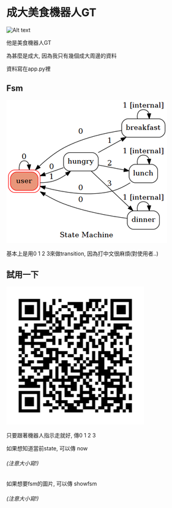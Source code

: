 # 成大美食機器人GT

![Alt text](https://www.newton.com.tw/img/3/ee6/cGcq5SMmZWOwQ2M2M2NzcTYlZGOjV2NiVWOwEzLtVGdp9yYpB3LltWahJ2Lt92YuUHZpFmYuMmczdWbp9yL6MHc0RHa.jpg)

他是美食機器人GT

為甚麼是成大, 因為我只有幾個成大周邊的資料

資料寫在app.py裡

## Fsm

![Alt_text](./fsm.png)

基本上是用0 1 2 3來做transition, 因為打中文很麻煩(對使用者..)

## 試用一下

![Alt_text](./qrcode.png)

只要跟著機器人指示走就好, 傳0 1 2 3

如果想知道當前state, 可以傳 now 
###### (注意大小寫!)

如果想要fsm的圖片, 可以傳 showfsm 
###### (注意大小寫!)

